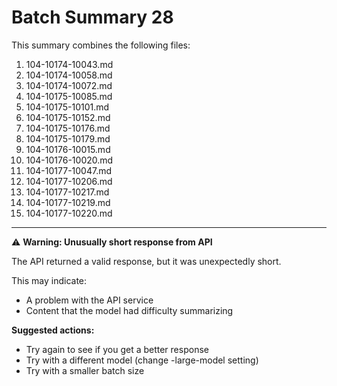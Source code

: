 # Batch Summary 28

This summary combines the following files:

1. 104-10174-10043.md
2. 104-10174-10058.md
3. 104-10174-10072.md
4. 104-10175-10085.md
5. 104-10175-10101.md
6. 104-10175-10152.md
7. 104-10175-10176.md
8. 104-10175-10179.md
9. 104-10176-10015.md
10. 104-10176-10020.md
11. 104-10177-10047.md
12. 104-10177-10206.md
13. 104-10177-10217.md
14. 104-10177-10219.md
15. 104-10177-10220.md

---



⚠️ **Warning: Unusually short response from API**

The API returned a valid response, but it was unexpectedly short.

This may indicate:
- A problem with the API service
- Content that the model had difficulty summarizing

**Suggested actions:**
- Try again to see if you get a better response
- Try with a different model (change -large-model setting)
- Try with a smaller batch size
